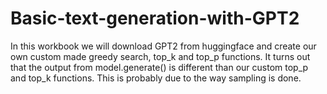 # Basic-text-generation-with-GPT2

In this workbook we will download GPT2 from huggingface and create our own custom made greedy search, top_k and top_p functions. It turns out that the output from model.generate() is different than our custom top_p and top_k functions. This is probably due to the way sampling is done.
